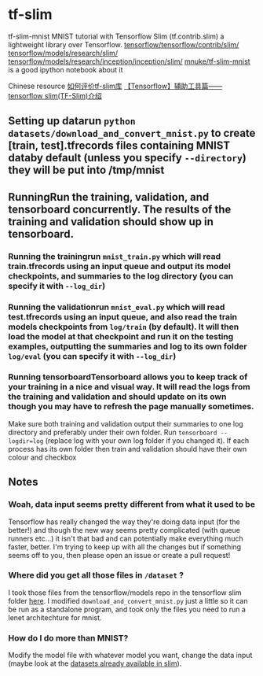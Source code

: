 # tf-slim
tf-slim-mnist MNIST tutorial with Tensorflow Slim (tf.contrib.slim) a lightweight library over Tensorflow.
[tensorflow/tensorflow/contrib/slim/](https://github.com/tensorflow/tensorflow/tree/master/tensorflow/contrib/slim)
[tensorflow/models/research/slim/](https://github.com/tensorflow/models/tree/master/research/slim)
[tensorflow/models/research/inception/inception/slim/](https://github.com/tensorflow/models/tree/master/research/inception/inception/slim)
[mnuke/tf-slim-mnist](https://github.com/mnuke/tf-slim-mnist) is a good ipython notebook about it

Chinese resource
[如何评价tf-slim库](https://www.zhihu.com/question/53113870)
[【Tensorflow】辅助工具篇——tensorflow slim(TF-Slim)介绍](http://blog.csdn.net/mao_xiao_feng/article/details/73409975)

## Setting up datarun `python datasets/download_and_convert_mnist.py` to create [train, test].tfrecords files containing MNIST databy default (unless you specify `--directory`) they will be put into /tmp/mnist
## RunningRun the training, validation, and tensorboard concurrently. The results of the training and validation should show up in tensorboard.
### Running the trainingrun `mnist_train.py` which will read train.tfrecords using an input queue and output its model checkpoints, and summaries to the log directory (you can specify it with `--log_dir`)
### Running the validationrun `mnist_eval.py` which will read test.tfrecords using an input queue, and also read the train models checkpoints from `log/train` (by default). It will then load the model at that checkpoint and run it on the testing examples, outputting the summaries and log to its own folder `log/eval` (you can specify it with `--log_dir`)
### Running tensorboardTensorboard allows you to keep track of your training in a nice and visual way. It will read the logs from the training and validation and should update on its own though you may have to refresh the page manually sometimes.
Make sure both training and validation output their summaries to one log directory and preferably under their own folder. Run `tensorboard --logdir=log` (replace log with your own log folder if you changed it).
If each process has its own folder then train and validation should have their own colour and checkbox
## Notes
### Woah, data input seems pretty different from what it used to be
Tensorflow has really changed the way they're doing data input (for the better!) and though the new way seems pretty complicated (with queue runners etc...) it isn't that bad and can potentially make everything much faster, better.
I'm trying to keep up with all the changes but if something seems off to you, then please open an issue or create a pull request!
### Where did you get all those files in `/dataset` ?
I took those files from the tensorflow/models repo in the tensorflow slim folder [here](https://github.com/tensorflow/models/blob/master/slim/). I modified `download_and_convert_mnist.py` just a little so it can be run as a standalone program, and took only the files you need to run a lenet architechture for mnist.
### How do I do more than MNIST?
Modify the model file with whatever model you want, change the data input (maybe look at the [datasets already available in slim](https://github.com/tensorflow/models/tree/master/slim/datasets)). 
